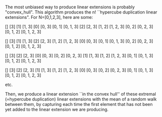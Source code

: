 The most unbiased way to produce linear extensions is probably "convex_hull".
This algorithm produces the n! ``hypercube duplication linear extensions". For N=[0,1,2,3], here are some: 

[]
[3]
[1]
[1, 3]
[0]
[0, 3]
[0, 1]
[0, 1, 3]
[2]
[2, 3]
[1, 2]
[1, 2, 3]
[0, 2]
[0, 2, 3]
[0, 1, 2]
[0, 1, 2, 3]

[]
[3]
[1]
[1, 3]
[2]
[2, 3]
[1, 2]
[1, 2, 3]
[0]
[0, 3]
[0, 1]
[0, 1, 3]
[0, 2]
[0, 2, 3]
[0, 1, 2]
[0, 1, 2, 3]

[]
[3]
[2]
[2, 3]
[0]
[0, 3]
[0, 2]
[0, 2, 3]
[1]
[1, 3]
[1, 2]
[1, 2, 3]
[0, 1]
[0, 1, 3]
[0, 1, 2]
[0, 1, 2, 3]

[]
[3]
[2]
[2, 3]
[1]
[1, 3]
[1, 2]
[1, 2, 3]
[0]
[0, 3]
[0, 2]
[0, 2, 3]
[0, 1]
[0, 1, 3]
[0, 1, 2]
[0, 1, 2, 3]

etc. 

Then, we produce a linear extension ``in the convex hull'' of these extremal (=hypercube duplication) linear extensions with the mean of a random walk between them, by capturing each time the first element that has not been yet added to the linear extension we are producing.

